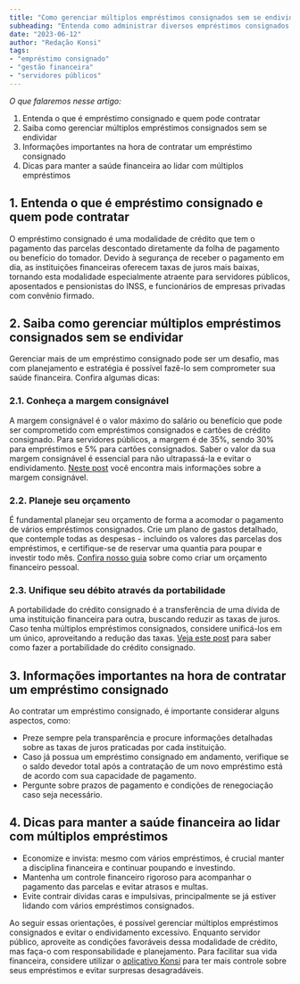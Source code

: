 ```yaml
---
title: "Como gerenciar múltiplos empréstimos consignados sem se endividar: técnicas e estratégias para servidores públicos"
subheading: "Entenda como administrar diversos empréstimos consignados ao mesmo tempo sem se comprometer financeiramente."
date: "2023-06-12"
author: "Redação Konsi"
tags:
- "empréstimo consignado"
- "gestão financeira"
- "servidores públicos"
---
```


*O que falaremos nesse artigo:*
1. Entenda o que é empréstimo consignado e quem pode contratar
2. Saiba como gerenciar múltiplos empréstimos consignados sem se endividar
3. Informações importantes na hora de contratar um empréstimo consignado
4. Dicas para manter a saúde financeira ao lidar com múltiplos empréstimos

## 1. Entenda o que é empréstimo consignado e quem pode contratar
O empréstimo consignado é uma modalidade de crédito que tem o pagamento das parcelas descontado diretamente da folha de pagamento ou benefício do tomador. Devido à segurança de receber o pagamento em dia, as instituições financeiras oferecem taxas de juros mais baixas, tornando esta modalidade especialmente atraente para servidores públicos, aposentados e pensionistas do INSS, e funcionários de empresas privadas com convênio firmado. 

## 2. Saiba como gerenciar múltiplos empréstimos consignados sem se endividar
Gerenciar mais de um empréstimo consignado pode ser um desafio, mas com planejamento e estratégia é possível fazê-lo sem comprometer sua saúde financeira. Confira algumas dicas:

### 2.1. Conheça a margem consignável
A margem consignável é o valor máximo do salário ou benefício que pode ser comprometido com empréstimos consignados e cartões de crédito consignado. Para servidores públicos, a margem é de 35%, sendo 30% para empréstimos e 5% para cartões consignados. Saber o valor da sua margem consignável é essencial para não ultrapassá-la e evitar o endividamento. [Neste post](https://www.konsi.com.br/entendendo-a-margem-consignvel-como-planejar-seu-crdito-consignado.md) você encontra mais informações sobre a margem consignável.

### 2.2. Planeje seu orçamento
É fundamental planejar seu orçamento de forma a acomodar o pagamento de vários empréstimos consignados. Crie um plano de gastos detalhado, que contemple todas as despesas - incluindo os valores das parcelas dos empréstimos, e certifique-se de reservar uma quantia para poupar e investir todo mês. [Confira nosso guia](https://www.konsi.com.br/como-criar-e-seguir-um-oramento-financeiro-pessoal-para-servidores-pblicos.md) sobre como criar um orçamento financeiro pessoal.

### 2.3. Unifique seu débito através da portabilidade
A portabilidade do crédito consignado é a transferência de uma dívida de uma instituição financeira para outra, buscando reduzir as taxas de juros. Caso tenha múltiplos empréstimos consignados, considere unificá-los em um único, aproveitando a redução das taxas. [Veja este post](https://www.konsi.com.br/como-fazer-a-portabilidade-de-crdito-consignado-passo-a-passo.md) para saber como fazer a portabilidade do crédito consignado. 

## 3. Informações importantes na hora de contratar um empréstimo consignado
Ao contratar um empréstimo consignado, é importante considerar alguns aspectos, como:

- Preze sempre pela transparência e procure informações detalhadas sobre as taxas de juros praticadas por cada instituição.
- Caso já possua um empréstimo consignado em andamento, verifique se o saldo devedor total após a contratação de um novo empréstimo está de acordo com sua capacidade de pagamento.
- Pergunte sobre prazos de pagamento e condições de renegociação caso seja necessário.

## 4. Dicas para manter a saúde financeira ao lidar com múltiplos empréstimos
- Economize e invista: mesmo com vários empréstimos, é crucial manter a disciplina financeira e continuar poupando e investindo.
- Mantenha um controle financeiro rigoroso para acompanhar o pagamento das parcelas e evitar atrasos e multas.
- Evite contrair dívidas caras e impulsivas, principalmente se já estiver lidando com vários empréstimos consignados.

Ao seguir essas orientações, é possível gerenciar múltiplos empréstimos consignados e evitar o endividamento excessivo. Enquanto servidor público, aproveite as condições favoráveis dessa modalidade de crédito, mas faça-o com responsabilidade e planejamento. Para facilitar sua vida financeira, considere utilizar o [aplicativo Konsi](https://www.konsi.com.br/download) para ter mais controle sobre seus empréstimos e evitar surpresas desagradáveis. 